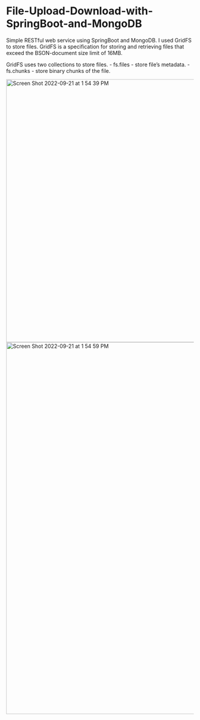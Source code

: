 # File-Upload-Download-with-SpringBoot-and-MongoDB

 Simple RESTful web service using SpringBoot and MongoDB. I used  GridFS to store files.
 GridFS is a specification for storing and retrieving files that exceed the BSON-document size limit of 16MB. 
 
 GridFS uses two collections to store files.
    - fs.files - store file’s metadata.
    - fs.chunks - store binary chunks of the file.
    
<img width="704" alt="Screen Shot 2022-09-21 at 1 54 39 PM" src="https://user-images.githubusercontent.com/77897855/191587600-d07c4cc3-40c6-4e07-9535-d65785cd923e.png">

    
<img width="996" alt="Screen Shot 2022-09-21 at 1 54 59 PM" src="https://user-images.githubusercontent.com/77897855/191587305-85f6d9c2-bb10-416b-a780-cb07bac9c23e.png">
